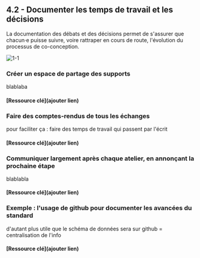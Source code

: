 ## 4.2 - Documenter les temps de travail et les décisions

La documentation des débats et des décisions permet de s'assurer que chacun·e puisse suivre, voire rattraper en cours de route, l'évolution du processus de co-conception. 

![1-1](/images/algo/1-1.png)

### Créer un espace de partage des supports  

blablaba 

#### [Ressource clé](ajouter lien)

### Faire des comptes-rendus de tous les échanges    

pour faciliter ça : faire des temps de travail qui passent par l'écrit 

#### [Ressource clé](ajouter lien)


### Communiquer largement après chaque atelier, en annonçant la prochaine étape    

blablabla 

#### [Ressource clé](ajouter lien)

### Exemple : l'usage de github pour documenter les avancées du standard     

d'autant plus utile que le schéma de données sera sur github = centralisation de l'info 

#### [Ressource clé](ajouter lien)
